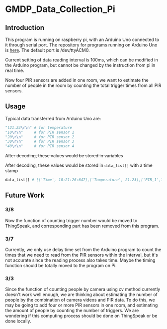 # GMDP_Data_Collection_Pi

## Introduction
This program is running on raspberry pi, with an Arduino Uno connected to it through serial port. The repository for programs running on Arduino Uno is [here](https://github.com/camelboat/GMDP_Data_Collection_Arduino). The default port is /dev/ttyACM0.

Current setting of data reading interval is 100ms, which can be modified in the Arduino program, but cannot be changed by the instruction from pi in real time.

Now four PIR sensors are added in one room, we want to estimate the number of people in the room by counting the total trigger times from all PIR sensors.

## Usage
Typical data transferred from Arduino Uno are:

```python
"t21.23\r\n" # for temperature
"10\r\n"     # for PIR sensor 1
"20\r\n"     # for PIR sensor 2
"30\r\n"     # for PIR sensor 3
"40\r\n"     # for PIR sensor 4
```

~~After decoding, these values would be stored in variables~~

After decoding, these values would be stored in ```data_list[]``` with a time stamp

```python
data_list[] # [['Time', 10:21:26:647],['Temperature', 21.23],['PIR_1',1],['PIR_2',0],['PIR_3',0],['PIR_4',0]]

```
## Future Work

### 3/8
Now the function of counting trigger number would be moved to ThingSpeak, and corresponding part has been removed from this program.

### 3/7
Currently, we only use delay time set from the Arduino program to count the times that we need to read from the PIR sensors within the interval, but it's not accurate since the reading process also takes time. Maybe the timing function should be totally moved to the program on Pi.

### 3/3
Since the function of counting people by camera using cv method currently doesn't work well enough, we are thinking about estimating the number of people by the combination of camera videos and PIR data. To do this, we may be going to add four or more PIR sensors in one room, and estimating the amount of people by counting the number of triggers. We are wondering if this computing process should be done on ThingSpeak or be done locally.

